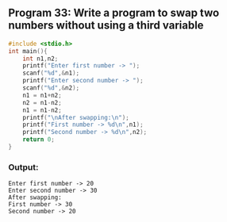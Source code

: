 ## Program 33: Write a program to swap two numbers without using a third variable
```c 
#include <stdio.h>
int main(){
    int n1,n2;
    printf("Enter first number -> ");
    scanf("%d",&n1);
    printf("Enter second number -> ");
    scanf("%d",&n2);
    n1 = n1+n2;
    n2 = n1-n2;
    n1 = n1-n2;
    printf("\nAfter swapping:\n");
    printf("First number -> %d\n",n1);
    printf("Second number -> %d\n",n2);
    return 0;
}
```
### Output:
```
Enter first number -> 20
Enter second number -> 30
After swapping:
First number -> 30
Second number -> 20
```
